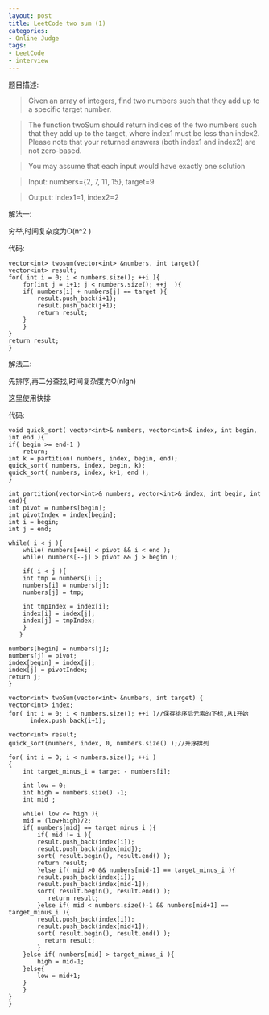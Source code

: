 ```yaml
---
layout: post 
title: LeetCode two sum (1)
categories:
- Online Judge
tags:
- LeetCode
- interview
---
```


题目描述:

>Given an array of integers, find two numbers such that they add up to a specific target number.

>The function twoSum should return indices of the two numbers such that they add up to the target, where index1 must be less than index2. Please note that your returned answers (both index1 and index2) are not zero-based.

>You may assume that each input would have exactly one solution

>Input: numbers={2, 7, 11, 15}, target=9

>Output: index1=1, index2=2

解法一:

穷举,时间复杂度为O(n^2 )

代码:

    vector<int> twosum(vector<int> &numbers, int target){
	vector<int> result;
	for( int i = 0; i < numbers.size(); ++i ){
	    for(int j = i+1; j < numbers.size(); ++j  ){
		if( numbers[i] + numbers[j] == target ){
		    result.push_back(i+1);
		    result.push_back(j+1);
		    return result;
		}
	    }
	}
	return result;
    }


解法二:

先排序,再二分查找,时间复杂度为O(nlgn)

这里使用快排

代码:

    void quick_sort( vector<int>& numbers, vector<int>& index, int begin, int end ){
	if( begin >= end-1 )
	    return;
	int k = partition( numbers, index, begin, end);
	quick_sort( numbers, index, begin, k);
	quick_sort( numbers, index, k+1, end );
    }

    int partition(vector<int>& numbers, vector<int>& index, int begin, int end){
	int pivot = numbers[begin];
	int pivotIndex = index[begin];
	int i = begin;
	int j = end;

	while( i < j ){
	    while( numbers[++i] < pivot && i < end );
	    while( numbers[--j] > pivot && j > begin );

	    if( i < j ){
		int tmp = numbers[i ];
		numbers[i] = numbers[j];
		numbers[j] = tmp;

		int tmpIndex = index[i];
		index[i] = index[j];
		index[j] = tmpIndex;
	    }
       }

	numbers[begin] = numbers[j];
	numbers[j] = pivot;
	index[begin] = index[j];
	index[j] = pivotIndex;
	return j;
    }

    vector<int> twoSum(vector<int> &numbers, int target) {
	vector<int> index;
	for( int i = 0; i < numbers.size(); ++i )//保存排序后元素的下标,从1开始
	      index.push_back(i+1);
	
	vector<int> result;
	quick_sort(numbers, index, 0, numbers.size() );//升序排列
	
	for( int i = 0; i < numbers.size(); ++i )
	{
	    int target_minus_i = target - numbers[i];
	    
	    int low = 0;
	    int high = numbers.size() -1;
	    int mid ;
	    
	    while( low <= high ){
		mid = (low+high)/2;
		if( numbers[mid] == target_minus_i ){
		    if( mid != i ){
			result.push_back(index[i]);
			result.push_back(index[mid]);
			sort( result.begin(), result.end() );
			return result;
		    }else if( mid >0 && numbers[mid-1] == target_minus_i ){
			result.push_back(index[i]);
			result.push_back(index[mid-1]);
			sort( result.begin(), result.end() );
		       return result;
		    }else if( mid < numbers.size()-1 && numbers[mid+1] == target_minus_i ){
			result.push_back(index[i]);
			result.push_back(index[mid+1]);
			sort( result.begin(), result.end() );
		      return result;
		    }
		}else if( numbers[mid] > target_minus_i ){
		    high = mid-1;
		}else{
		    low = mid+1;
		}
	    }
	}
    }

